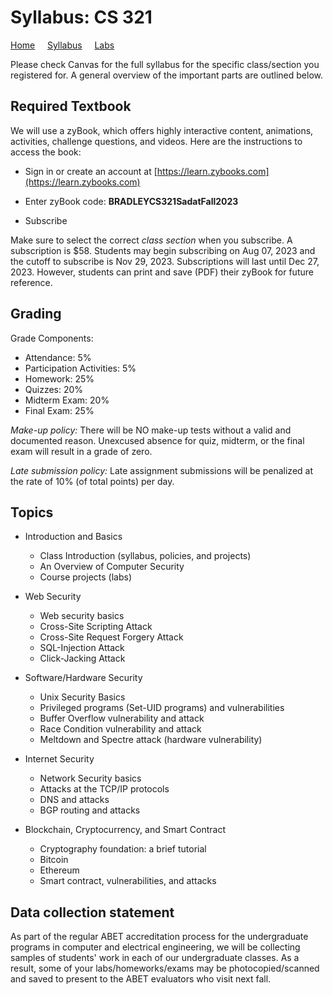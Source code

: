 # Syllabus: CS 321

[Home](./README.md) &nbsp;&nbsp;&nbsp; [Syllabus](./syllabus.md)  &nbsp;&nbsp;&nbsp; [Labs](./labs.md)

Please check Canvas for the full syllabus for the specific class/section you registered for. A general overview of the important parts are outlined below. 



## Required Textbook

We will use a zyBook, which offers highly interactive content, animations, activities, challenge questions, and videos. Here are the instructions to access the book:

- Sign in or create an account at [https://learn.zybooks.com](https://learn.zybooks.com)
    
- Enter zyBook code:  **BRADLEYCS321SadatFall2023**
    
- Subscribe

Make sure to select the correct *class section* when you subscribe. A subscription is $58. Students may begin subscribing on Aug 07, 2023 and the cutoff to subscribe is Nov 29, 2023. Subscriptions will last until Dec 27, 2023. However, students can print and save (PDF) their zyBook for future reference. 


## Grading

Grade Components:

 - Attendance: 5%
 - Participation Activities: 5%
 - Homework: 25%
 - Quizzes: 20%
 - Midterm Exam: 20%
 - Final Exam: 25%
 
*Make-up policy:* There will be NO make-up tests without a valid and documented reason. Unexcused absence for quiz, midterm, or the final exam will result in a grade of zero.  
 
*Late submission policy:* Late assignment submissions will be penalized at the rate of 10% (of total points) per day.


## Topics
 - Introduction and Basics
   - Class Introduction (syllabus, policies, and projects)
   - An Overview of Computer Security
   - Course projects (labs)

 - Web Security 
   - Web security basics
   - Cross-Site Scripting Attack
   - Cross-Site Request Forgery Attack
   - SQL-Injection Attack
   - Click-Jacking Attack

 - Software/Hardware Security 
   - Unix Security Basics
   - Privileged programs (Set-UID programs) and vulnerabilities
   - Buffer Overflow vulnerability and attack
   - Race Condition vulnerability and attack
   - Meltdown and Spectre attack (hardware vulnerability)

 - Internet Security 
   - Network Security basics
   - Attacks at the TCP/IP protocols
   - DNS and attacks 
   - BGP routing and attacks

 - Blockchain, Cryptocurrency, and Smart Contract 
   - Cryptography foundation: a brief tutorial
   - Bitcoin 
   - Ethereum 
   - Smart contract, vulnerabilities, and attacks


## Data collection statement

As part of the regular ABET accreditation process for the undergraduate
programs in computer and electrical engineering, we will be collecting samples
of students' work in each of our undergraduate classes.  As a result, some of
your labs/homeworks/exams may be photocopied/scanned and saved to present to
the ABET evaluators who visit next fall.



